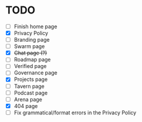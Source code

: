# TODO

- [ ] Finish home page
- [x] Privacy Policy
- [ ] Branding page
- [ ] Swarm page
- [x] ~~Chat page (?)~~
- [ ] Roadmap page
- [ ] Verified page
- [ ] Governance page
- [x] Projects page
- [ ] Tavern page
- [ ] Podcast page
- [ ] Arena page
- [x] 404 page
- [ ] Fix grammatical/format errors in the Privacy Policy
